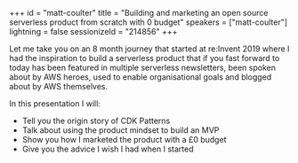 +++
id = "matt-coulter"
title = "Building and marketing an open source serverless product from scratch with 0 budget"
speakers = ["matt-coulter"]
lightning = false
sessionizeId = "214856"
+++

Let me take you on an 8 month journey that started at re:Invent 2019 where I had the inspiration to build a serverless product that if you fast forward to today has been featured in multiple serverless newsletters, been spoken about by AWS heroes, used to enable organisational goals and blogged about by AWS themselves.

In this presentation I will:
- Tell you the origin story of CDK Patterns
- Talk about using the product mindset to build an MVP
- Show you how I marketed the product with a £0 budget
- Give you the advice I wish I had when I started